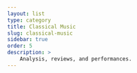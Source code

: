 ```yaml
---
layout: list
type: category
title: Classical Music
slug: classical-music
sidebar: true
order: 5
description: >
    Analysis, reviews, and performances.
---
```

